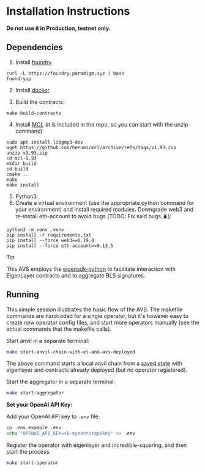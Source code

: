 # Installation Instructions

<b> Do not use it in Production, testnet only. </b>

## Dependencies

1. Install [foundry](https://book.getfoundry.sh/getting-started/installation)
```
curl -L https://foundry.paradigm.xyz | bash
foundryup
```

2. Install [docker](https://docs.docker.com/get-docker/)

3. Build the contracts:
```
make build-contracts
```

4. Install [MCL](https://github.com/herumi/mcl) (it is included in the repo, so you can start with the unzip command)
```
sudo apt install libgmp3-dev
wget https://github.com/herumi/mcl/archive/refs/tags/v1.93.zip
unzip v1.93.zip
cd mcl-1.93
mkdir build
cd build
cmake ..
make
make install
```

5. Python3
6. Create a virtual environment (use the appropriate python command for your environment) and install required modules. Downgrade web3 and re-install eth-account to avoid bugs (TODO: Fix said bugs 🪲):
```
python3 -m venv .venv 
pip install -r requirements.txt
pip install --force web3==6.19.0
pip install --force eth-account==0.13.5
```

> [!TIP]
> This AVS employs the [eigensdk-python](https://github.com/abramsymons/eigensdk-python) to facilitate interaction with EigenLayer contracts and to aggregate BLS signatures.

## Running

This simple session illustrates the basic flow of the AVS. The makefile commands are hardcoded for a single operator, but it's however easy to create new operator config files, and start more operators manually (see the actual commands that the makefile calls).

Start anvil in a separate terminal:

```bash
make start-anvil-chain-with-el-and-avs-deployed
```

The above command starts a local anvil chain from a [saved state](./tests/anvil/avs-and-eigenlayer-deployed-anvil-state.json) with eigenlayer and contracts already deployed (but no operator registered).

Start the aggregator in a separate terminal:

```bash
make start-aggregator
```

**Set your OpenAI API Key:**

Add your OpenAI API key to `.env` file:
```bash
cp .env.example .env
echo "OPENAI_API_KEY=sk-mysecretapikey" >> .env
```

Register the operator with eigenlayer and incredible-squaring, and then start the process:

```bash
make start-operator
```
